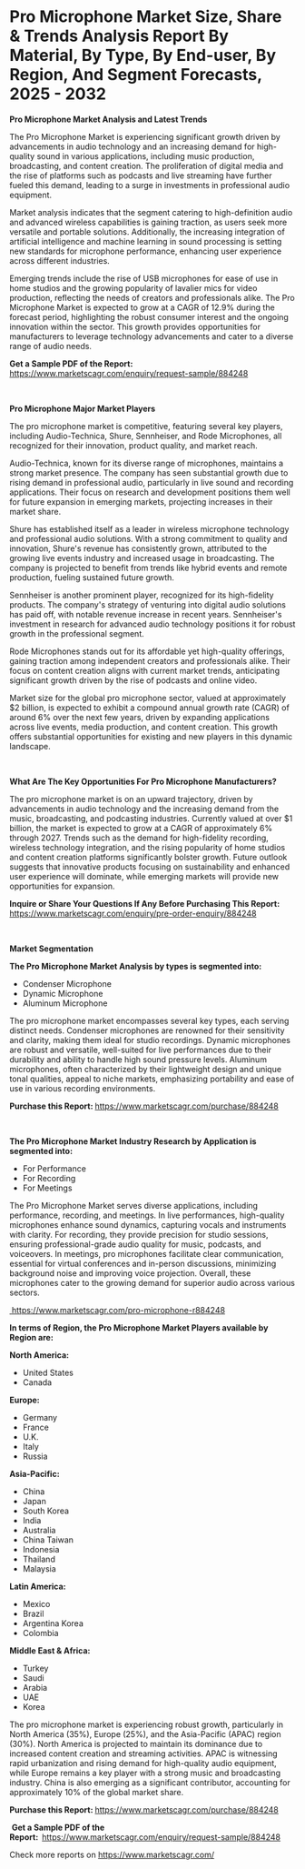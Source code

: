 <p><h1>Pro Microphone Market Size, Share & Trends Analysis Report By Material, By Type, By End-user, By Region, And Segment Forecasts, 2025 - 2032</h1></p><p><strong>Pro Microphone Market Analysis and Latest Trends</strong></p>
<p><p>The Pro Microphone Market is experiencing significant growth driven by advancements in audio technology and an increasing demand for high-quality sound in various applications, including music production, broadcasting, and content creation. The proliferation of digital media and the rise of platforms such as podcasts and live streaming have further fueled this demand, leading to a surge in investments in professional audio equipment.</p><p>Market analysis indicates that the segment catering to high-definition audio and advanced wireless capabilities is gaining traction, as users seek more versatile and portable solutions. Additionally, the increasing integration of artificial intelligence and machine learning in sound processing is setting new standards for microphone performance, enhancing user experience across different industries.</p><p>Emerging trends include the rise of USB microphones for ease of use in home studios and the growing popularity of lavalier mics for video production, reflecting the needs of creators and professionals alike. The Pro Microphone Market is expected to grow at a CAGR of 12.9% during the forecast period, highlighting the robust consumer interest and the ongoing innovation within the sector. This growth provides opportunities for manufacturers to leverage technology advancements and cater to a diverse range of audio needs.</p></p>
<p><strong>Get a Sample PDF of the Report:&nbsp;</strong> <a href="https://www.marketscagr.com/enquiry/request-sample/884248?utm_campaign=2265&utm_medium=2&utm_source=Github&utm_content=ia&utm_term=10022025&utm_id=pro-microphone">https://www.marketscagr.com/enquiry/request-sample/884248</a></p>
<p>&nbsp;</p>
<p><strong>Pro Microphone Major Market Players</strong></p>
<p><p>The pro microphone market is competitive, featuring several key players, including Audio-Technica, Shure, Sennheiser, and Rode Microphones, all recognized for their innovation, product quality, and market reach. </p><p>Audio-Technica, known for its diverse range of microphones, maintains a strong market presence. The company has seen substantial growth due to rising demand in professional audio, particularly in live sound and recording applications. Their focus on research and development positions them well for future expansion in emerging markets, projecting increases in their market share.</p><p>Shure has established itself as a leader in wireless microphone technology and professional audio solutions. With a strong commitment to quality and innovation, Shure's revenue has consistently grown, attributed to the growing live events industry and increased usage in broadcasting. The company is projected to benefit from trends like hybrid events and remote production, fueling sustained future growth.</p><p>Sennheiser is another prominent player, recognized for its high-fidelity products. The company's strategy of venturing into digital audio solutions has paid off, with notable revenue increase in recent years. Sennheiser's investment in research for advanced audio technology positions it for robust growth in the professional segment.</p><p>Rode Microphones stands out for its affordable yet high-quality offerings, gaining traction among independent creators and professionals alike. Their focus on content creation aligns with current market trends, anticipating significant growth driven by the rise of podcasts and online video.</p><p>Market size for the global pro microphone sector, valued at approximately $2 billion, is expected to exhibit a compound annual growth rate (CAGR) of around 6% over the next few years, driven by expanding applications across live events, media production, and content creation. This growth offers substantial opportunities for existing and new players in this dynamic landscape.</p></p>
<p>&nbsp;</p>
<p><strong>What Are The Key Opportunities For Pro Microphone Manufacturers?</strong></p>
<p><p>The pro microphone market is on an upward trajectory, driven by advancements in audio technology and the increasing demand from the music, broadcasting, and podcasting industries. Currently valued at over $1 billion, the market is expected to grow at a CAGR of approximately 6% through 2027. Trends such as the demand for high-fidelity recording, wireless technology integration, and the rising popularity of home studios and content creation platforms significantly bolster growth. Future outlook suggests that innovative products focusing on sustainability and enhanced user experience will dominate, while emerging markets will provide new opportunities for expansion.</p></p>
<p><strong>Inquire or Share Your Questions If Any Before Purchasing This Report:</strong> <a href="https://www.marketscagr.com/enquiry/pre-order-enquiry/884248?utm_campaign=2265&utm_medium=2&utm_source=Github&utm_content=ia&utm_term=10022025&utm_id=pro-microphone">https://www.marketscagr.com/enquiry/pre-order-enquiry/884248</a></p>
<p>&nbsp;</p>
<p><strong>Market Segmentation</strong></p>
<p><strong>The Pro Microphone Market Analysis by types is segmented into:</strong></p>
<p><ul><li>Condenser Microphone</li><li>Dynamic Microphone</li><li>Aluminum Microphone</li></ul></p>
<p><p>The pro microphone market encompasses several key types, each serving distinct needs. Condenser microphones are renowned for their sensitivity and clarity, making them ideal for studio recordings. Dynamic microphones are robust and versatile, well-suited for live performances due to their durability and ability to handle high sound pressure levels. Aluminum microphones, often characterized by their lightweight design and unique tonal qualities, appeal to niche markets, emphasizing portability and ease of use in various recording environments.</p></p>
<p><strong>Purchase this Report:&nbsp;</strong><a href="https://www.marketscagr.com/purchase/884248?utm_campaign=2265&utm_medium=2&utm_source=Github&utm_content=ia&utm_term=10022025&utm_id=pro-microphone">https://www.marketscagr.com/purchase/884248</a></p>
<p>&nbsp;</p>
<p><strong>The Pro Microphone Market Industry Research by Application is segmented into:</strong></p>
<p><ul><li>For Performance</li><li>For Recording</li><li>For Meetings</li></ul></p>
<p><p>The Pro Microphone Market serves diverse applications, including performance, recording, and meetings. In live performances, high-quality microphones enhance sound dynamics, capturing vocals and instruments with clarity. For recording, they provide precision for studio sessions, ensuring professional-grade audio quality for music, podcasts, and voiceovers. In meetings, pro microphones facilitate clear communication, essential for virtual conferences and in-person discussions, minimizing background noise and improving voice projection. Overall, these microphones cater to the growing demand for superior audio across various sectors.</p></p>
<p><a href="https://www.marketscagr.com/pro-microphone-r884248?utm_campaign=2265&utm_medium=2&utm_source=Github&utm_content=ia&utm_term=10022025&utm_id=pro-microphone">&nbsp;https://www.marketscagr.com/pro-microphone-r884248</a></p>
<p><strong>In terms of Region, the Pro Microphone Market Players available by Region are:</strong></p>
<p>
    <p> <strong> North America: </strong>
        <ul>
            <li>United States</li>
            <li>Canada</li>
        </ul>
        </p> 
    <p> <strong> Europe: </strong>
        <ul>
            <li>Germany</li>
            <li>France</li>
            <li>U.K.</li>
            <li>Italy</li>
            <li>Russia</li>
        </ul>
        </p> 
    <p> <strong> Asia-Pacific: </strong>
        <ul>
            <li>China</li>
            <li>Japan</li>
            <li>South Korea</li>
            <li>India</li>
            <li>Australia</li>
            <li>China Taiwan</li>
            <li>Indonesia</li>
            <li>Thailand</li>
            <li>Malaysia</li>
        </ul>
        </p> 
    <p> <strong> Latin America: </strong>
        <ul>
            <li>Mexico</li>
            <li>Brazil</li>
            <li>Argentina Korea</li>
            <li>Colombia</li>
        </ul>
        </p> 
    <p> <strong> Middle East & Africa: </strong>
        <ul>
            <li>Turkey</li>
            <li>Saudi</li>
            <li>Arabia</li>
            <li>UAE</li>
            <li>Korea</li>
        </ul>
    </p>
    </p>
<p><p>The pro microphone market is experiencing robust growth, particularly in North America (35%), Europe (25%), and the Asia-Pacific (APAC) region (30%). North America is projected to maintain its dominance due to increased content creation and streaming activities. APAC is witnessing rapid urbanization and rising demand for high-quality audio equipment, while Europe remains a key player with a strong music and broadcasting industry. China is also emerging as a significant contributor, accounting for approximately 10% of the global market share.</p></p>
<p><strong>Purchase this Report: </strong><a href="https://www.marketscagr.com/purchase/884248?utm_campaign=2265&utm_medium=2&utm_source=Github&utm_content=ia&utm_term=10022025&utm_id=pro-microphone">https://www.marketscagr.com/purchase/884248</a></p>
<p>&nbsp;<strong>Get a Sample PDF of the Report:&nbsp;&nbsp;</strong><a href="https://www.marketscagr.com/enquiry/request-sample/884248?utm_campaign=2265&utm_medium=2&utm_source=Github&utm_content=ia&utm_term=10022025&utm_id=pro-microphone">https://www.marketscagr.com/enquiry/request-sample/884248</a></p>
<p><strong></strong></p>
<p>Check more reports on <a href="https://www.marketscagr.com/?utm_campaign=2265&utm_medium=2&utm_source=Github&utm_content=ia&utm_term=10022025&utm_id=pro-microphone">https://www.marketscagr.com/</a></p>